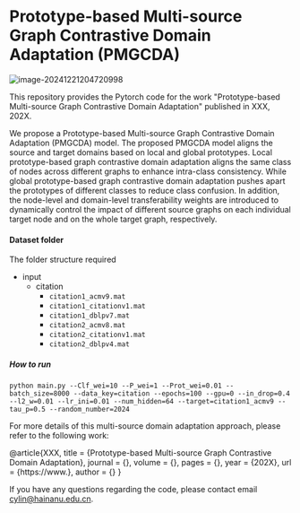 # Prototype-based Multi-source Graph Contrastive Domain Adaptation (PMGCDA)

![image-20241221204720998](https://gitee.com/l18541900/picgo/raw/master/img/202412212123013.png)

This repository provides the Pytorch code for the work "Prototype-based Multi-source Graph Contrastive Domain Adaptation" published in XXX, 202X.



We propose a Prototype-based Multi-source Graph Contrastive Domain Adaptation (PMGCDA) model. The proposed PMGCDA model aligns the source and target domains based on local and global prototypes. Local prototype-based graph contrastive domain adaptation aligns the same class of nodes across different graphs to enhance intra-class consistency. While global prototype-based graph contrastive domain adaptation pushes apart the prototypes of different classes to reduce class confusion. In addition, the node-level and domain-level transferability weights are introduced to dynamically control the impact of different source graphs on each individual target node and on the whole target graph, respectively. 



#### Dataset folder

The folder structure required

- input
  - citation
    - `citation1_acmv9.mat`
    - `citation1_citationv1.mat`
    - `citation1_dblpv7.mat`
    - `citation2_acmv8.mat`
    - `citation2_citationv1.mat`
    - `citation2_dblpv4.mat`

##### How to run

```shell
python main.py --Clf_wei=10 --P_wei=1 --Prot_wei=0.01 --batch_size=8000 --data_key=citation --epochs=100 --gpu=0 --in_drop=0.4 --l2_w=0.01 --lr_ini=0.01 --num_hidden=64 --target=citation1_acmv9 --tau_p=0.5 --random_number=2024
```

For more details of this multi-source domain adaptation approach, please refer to the following work:

@article{XXX,
title = {Prototype-based Multi-source Graph Contrastive Domain Adaptation},
journal = {},
volume = {},
pages = {},
year = {202X},
url = {https://www.},
author = {}
}

If you have any questions regarding the code, please contact email [cylin@hainanu.edu.cn](mailto:cylin@hainanu.edu.cn).